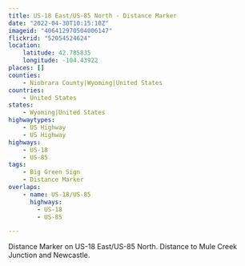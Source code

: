 ```yaml
---
title: US-18 East/US-85 North - Distance Marker
date: "2022-04-30T10:15:10Z"
imageid: "406412970504006147"
flickrid: "52054524624"
location:
    latitude: 42.785835
    longitude: -104.43922
places: []
counties:
    - Niobrara County|Wyoming|United States
countries:
    - United States
states:
    - Wyoming|United States
highwaytypes:
    - US Highway
    - US Highway
highways:
    - US-18
    - US-85
tags:
    - Big Green Sign
    - Distance Marker
overlaps:
    - name: US-18/US-85
      highways:
        - US-18
        - US-85

---
```

Distance Marker on US-18 East/US-85 North.  Distance to Mule Creek Junction and Newcastle.